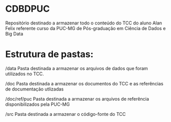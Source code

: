 # CDBDPUC

Repositório destinado a armazenar todo o conteúdo do TCC do aluno Alan Felix referente curso da PUC-MG de Pós-graduação em Ciência de Dados e Big Data

# Estrutura de pastas:

/data
Pasta destinada a armazenar os arquivos de dados que foram utilizados no TCC.

/doc
Pasta destinada a armazenar os documentos do TCC e as referências de documentação utlizadas

/doc/ref/puc
Pasta destinada a armazenar os arquivos de referência disponibilizados pela PUC-MG

/src
Pasta destinada a armazenar o código-fonte do TCC
